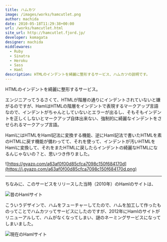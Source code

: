 ```yaml
---
title: ハムカツ
image: /images/works/hamcutlet.png
author: machida
date: 2010-05-18T11:29:38+00:00
url: /works/hamcutlet.html
site_url: http://hamcutlet.fjord.jp/
developer: komagata
designer: machida
middlewares:
  - Ruby
  - Sinatra
  - Heroku
  - Sass
  - Haml
description: HTMLのインデントを綺麗に整形するサービス、ハムカツの説明です。
---
```


HTMLのインデントを綺麗に整形するサービス。

エンジニアってうるさくて、HTMLが階層の通りにインデントされていないと嫌がるのですが、HamlはHTMLの階層をインデントで表現するマークアップ言語なので、インデントがちゃんとしていないとエラーが出るし、そもそもインデントを正しくしないとマークアップ自体出来ない、強制的に綺麗なインデントをさせられるマークアップ言語。

HamlにはHTMLをHaml記法に変換する機能、逆にHaml記法で書いたHTMLを素のHTMLに戻す機能が備わってて、それを使って、インデントが汚いHTMLをHamlに変換して、それをまたHTMLに戻したらインデントの綺麗なHTMLになるんじゃないの？と、思いつき作りました。

![https://gyazo.com/a63af0f00d85cfca7098c150f684170d](https://i.gyazo.com/a63af0f00d85cfca7098c150f684170d.png)

---

ちなみに、このサービスをリリースした当時（2010年）のHamlのサイトは、

![昔のHamlサイト](https://i.gyazo.com/5372774af04cc72e2e93f02600b54649.png)

こういうデザインで、ハムをフューチャーしてたので、ハムを加工して作ったものってことでハムカツってサービスにしたのですが、2012年にHamlのサイトがリニューアルして、ハムがなくなってしまい、謎のネーミングサービスになってしまいました。

![現在のHamlサイト](https://i.gyazo.com/da313ed4e74341fde83857c4c591b457.png)
